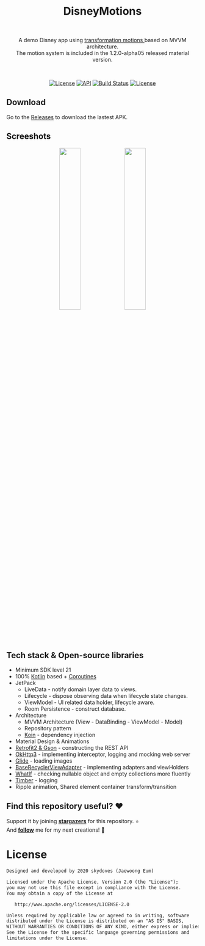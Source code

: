 
<h1 align="center">DisneyMotions</h1></br>
<p align="center">  
A demo Disney app using <a href="https://material.io/design/motion/the-motion-system.html"> transformation motions </a> based on MVVM architecture.<br>
The motion system is included in the 1.2.0-alpha05 released material version.
</p>
</br>

<p align="center">
  <a href="https://opensource.org/licenses/Apache-2.0"><img alt="License" src="https://img.shields.io/badge/License-Apache%202.0-blue.svg"/></a>
  <a href="https://android-arsenal.com/api?level=21"><img alt="API" src="https://img.shields.io/badge/API-21%2B-brightgreen.svg?style=flat"/></a>
  <a href="https://github.com/skydoves/DisneyMotions/actions"><img alt="Build Status" src="https://github.com/skydoves/DisneyMotions/workflows/Android%20CI/badge.svg"/></a> 
  <a href="https://github.com/skydoves"><img alt="License" src="https://img.shields.io/static/v1?label=GitHub&message=skydoves&color=C51162"/></a> 
</p>

## Download
Go to the [Releases](https://github.com/skydoves/DisneyMotions/releases) to download the lastest APK.

## Screeshots
<p align="center">
<img src="/preview/preview0.gif" width="33%"/>
<img src="/preview/preview1.gif" width="33%"/>
</p>



## Tech stack & Open-source libraries
- Minimum SDK level 21
- 100% [Kotlin](https://kotlinlang.org/) based + [Coroutines](https://github.com/Kotlin/kotlinx.coroutines)
- JetPack
  - LiveData - notify domain layer data to views.
  - Lifecycle - dispose observing data when lifecycle state changes.
  - ViewModel - UI related data holder, lifecycle aware.
  - Room Persistence - construct database.
- Architecture
  - MVVM Architecture (View - DataBinding - ViewModel - Model)
  - Repository pattern
  - [Koin](https://github.com/InsertKoinIO/koin) - dependency injection
- Material Design & Animations
- [Retrofit2 & Gson](https://github.com/square/retrofit) - constructing the REST API
- [OkHttp3](https://github.com/square/okhttp) - implementing interceptor, logging and mocking web server
- [Glide](https://github.com/bumptech/glide) - loading images
- [BaseRecyclerViewAdapter](https://github.com/skydoves/BaseRecyclerViewAdapter) - implementing adapters and viewHolders
- [WhatIf](https://github.com/skydoves/whatif) - checking nullable object and empty collections more fluently
- [Timber](https://github.com/JakeWharton/timber) - logging
- Ripple animation, Shared element container transform/transition

## Find this repository useful? :heart:
Support it by joining __[stargazers](https://github.com/skydoves/DisneyMotions/stargazers)__ for this repository. :star: <br>
And __[follow](https://github.com/skydoves)__ me for my next creations! 🤩

# License
```xml
Designed and developed by 2020 skydoves (Jaewoong Eum)

Licensed under the Apache License, Version 2.0 (the "License");
you may not use this file except in compliance with the License.
You may obtain a copy of the License at

   http://www.apache.org/licenses/LICENSE-2.0

Unless required by applicable law or agreed to in writing, software
distributed under the License is distributed on an "AS IS" BASIS,
WITHOUT WARRANTIES OR CONDITIONS OF ANY KIND, either express or implied.
See the License for the specific language governing permissions and
limitations under the License.
```

